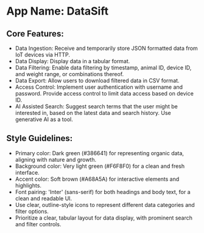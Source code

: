 # **App Name**: DataSift

## Core Features:

- Data Ingestion: Receive and temporarily store JSON formatted data from IoT devices via HTTP.
- Data Display: Display data in a tabular format.
- Data Filtering: Enable data filtering by timestamp, animal ID, device ID, and weight range, or combinations thereof.
- Data Export: Allow users to download filtered data in CSV format.
- Access Control: Implement user authentication with username and password. Provide access control to limit data access based on device ID.
- AI Assisted Search: Suggest search terms that the user might be interested in, based on the latest data and search history. Use generative AI as a tool.

## Style Guidelines:

- Primary color: Dark green (#386641) for representing organic data, aligning with nature and growth.
- Background color: Very light green (#F6F8F0) for a clean and fresh interface.
- Accent color: Soft brown (#A68A5A) for interactive elements and highlights.
- Font pairing: 'Inter' (sans-serif) for both headings and body text, for a clean and readable UI.
- Use clear, outline-style icons to represent different data categories and filter options.
- Prioritize a clear, tabular layout for data display, with prominent search and filter controls.